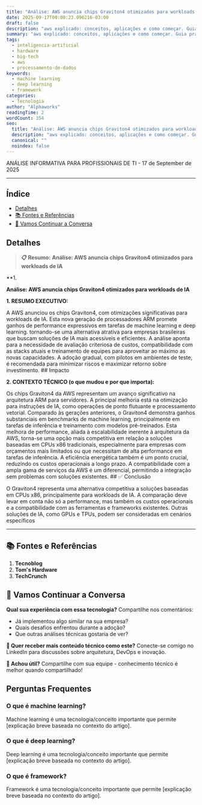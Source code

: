 ```yaml
---
title: "Análise: AWS anuncia chips Graviton4 otimizados para workloads de IA"
date: 2025-09-17T00:00:23.096216-03:00
draft: false
description: "aws explicado: conceitos, aplicações e como começar. Guia prático para iniciantes e profissionais. Leia mais sobre aws e suas aplicações práticas."
summary: "aws explicado: conceitos, aplicações e como começar. Guia prático para iniciantes e profissionais. Leia mais sobre aws e suas aplicações práticas."
tags:
  - inteligencia-artificial
  - hardware
  - big-tech
  - aws
  - processamento-de-dados
keywords:
  - machine learning
  - deep learning
  - framework
categories:
  - Tecnologia
author: "Alphaworks"
readingTime: 2
wordCount: 354
seo:
  title: "Análise: AWS anuncia chips Graviton4 otimizados para workloads de IA"
  description: "aws explicado: conceitos, aplicações e como começar. Guia prático para iniciantes e profissionais. Leia mais sobre aws e suas aplicações práticas."
  canonical: ""
  noindex: false
---
```


ANÁLISE INFORMATIVA PARA PROFISSIONAIS DE TI - 17 de September de 2025

---



## Índice

- [Detalhes](#detalhes)
- [📚 Fontes e Referências](#📚-fontes-e-referências)
- [💬 Vamos Continuar a Conversa](#💬-vamos-continuar-a-conversa)

## Detalhes

> **📋 Resumo:** 
**Análise: AWS anuncia chips Graviton4 otimizados para workloads de IA**

**1.

**Análise: AWS anuncia chips Graviton4 otimizados para workloads de IA**

**1. RESUMO EXECUTIVO:**

A AWS anunciou os chips Graviton4, com otimizações significativas para workloads de IA. Esta nova geração de processadores ARM promete ganhos de performance expressivos em tarefas de machine learning e deep learning. tornando-se uma alternativa atrativa para empresas brasileiras que buscam soluções de IA mais acessíveis e eficientes. A análise aponta para a necessidade de avaliação criteriosa de custos, compatibilidade com as stacks atuais e treinamento de equipes para aproveitar ao máximo as novas capacidades. A adoção gradual, com pilotos em ambientes de teste, é recomendada para minimizar riscos e maximizar retorno sobre investimento. ## Impacto

**2. CONTEXTO TÉCNICO (o que mudou e por que importa):**

Os chips Graviton4 da AWS representam um avanço significativo na arquitetura ARM para servidores. A principal melhoria está na otimização para instruções de IA, como operações de ponto flutuante e processamento vetorial. Comparado às gerações anteriores, o Graviton4 demonstra ganhos substanciais em benchmarks de machine learning, principalmente em tarefas de inferência e treinamento com modelos pré-treinados. Esta melhora de performance, aliada à escalabilidade inerente à arquitetura da AWS, torna-se uma opção mais competitiva em relação a soluções baseadas em CPUs x86 tradicionais, especialmente para empresas com orçamentos mais limitados ou que necessitam de alta performance em tarefas de inferência. A eficiência energética também é um ponto crucial, reduzindo os custos operacionais a longo prazo. A compatibilidade com a ampla gama de serviços da AWS é um diferencial, permitindo a integração sem problemas com soluções existentes. ## ✅ Conclusão

O Graviton4 representa uma alternativa competitiva a soluções baseadas em CPUs x86, principalmente para workloads de IA. A comparação deve levar em conta não só a performance, mas também os custos operacionais e a compatibilidade com as ferramentas e frameworks existentes. Outras soluções de IA, como GPUs e TPUs, podem ser consideradas em cenários específicos

---

## 📚 Fontes e Referências

1. **Tecnoblog**
2. **Tom's Hardware**
3. **TechCrunch**

## 💬 Vamos Continuar a Conversa

**Qual sua experiência com essa tecnologia?** Compartilhe nos comentários:
- Já implementou algo similar na sua empresa?
- Quais desafios enfrentou durante a adoção?
- Que outras análises técnicas gostaria de ver?

**📧 Quer receber mais conteúdo técnico como este?** 
Conecte-se comigo no LinkedIn para discussões sobre arquitetura, DevOps e inovação.

**🔄 Achou útil?** Compartilhe com sua equipe - conhecimento técnico é melhor quando compartilhado!


## Perguntas Frequentes

### O que é machine learning?

Machine learning é uma tecnologia/conceito importante que permite [explicação breve baseada no contexto do artigo].

### O que é deep learning?

Deep learning é uma tecnologia/conceito importante que permite [explicação breve baseada no contexto do artigo].

### O que é framework?

Framework é uma tecnologia/conceito importante que permite [explicação breve baseada no contexto do artigo].


